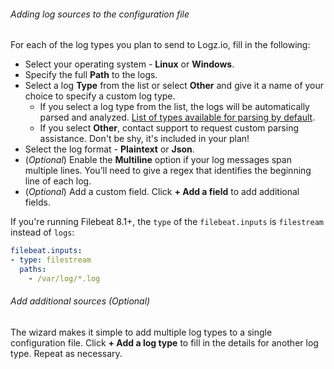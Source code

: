 ###### Adding log sources to the configuration file

For each of the log types you plan to send to Logz.io, fill in the following:

* Select your operating system - **Linux** or **Windows**.
* Specify the full **Path** to the logs.
* Select a log **Type** from the list or select **Other** and give it a name of your choice to specify a custom log type. 
  * If you select a log type from the list, the logs will be automatically parsed and analyzed. [List of types available for parsing by default](https://docs.logz.io/docs/user-guide/data-hub/log-parsing/default-parsing/#built-in-log-types).
  * If you select **Other**, contact support to request custom parsing assistance. Don't be shy, it's included in your plan!
* Select the log format - **Plaintext** or **Json**.
* (_Optional_) Enable the **Multiline** option if your log messages span
multiple lines. You’ll need to give a regex that
identifies the beginning line of each log.
* (_Optional_) Add a custom field. Click **+ Add a field** to add additional fields.

If you're running Filebeat 8.1+, the `type` of the `filebeat.inputs` is `filestream` instead of `logs`:

```yaml
filebeat.inputs:
- type: filestream
  paths:
    - /var/log/*.log
```

###### Add additional sources (_Optional_)

The wizard makes it simple to add multiple log types to a single configuration file. Click **+ Add a log type** to fill in the details for another log type. Repeat as necessary.

